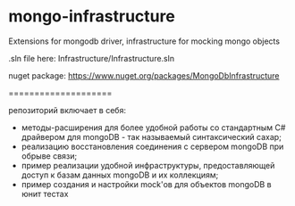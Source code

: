 mongo-infrastructure
====================

Extensions for mongodb driver, infrastructure for mocking mongo objects

.sln file here: Infrastructure/Infrastructure.sln

nuget package: https://www.nuget.org/packages/MongoDbInfrastructure

====================

репозиторий включает в себя: 
- методы-расширения для более удобной работы со стандартным C# драйвером для mongoDB - так называемый синтаксический сахар;
- реализацию восстановления соединения с сервером mongoDB при обрыве связи;
- пример реализации удобной инфраструктуры, предоставляющей доступ к базам данных mongoDB и их коллекциям;
- пример создания и настройки mock'ов для объектов mongoDB в юнит тестах
